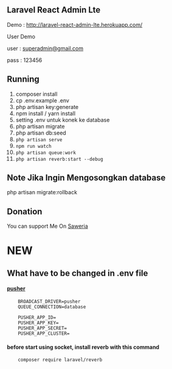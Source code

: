 ## Laravel React Admin Lte

Demo : http://laravel-react-admin-lte.herokuapp.com/

User Demo

user : superadmin@gmail.com

pass : 123456

## Running

1. composer install
2. cp .env.example .env
3. php artisan key:generate
4. npm install / yarn install
5. setting .env untuk konek ke database
6. php artisan migrate
7. php artisan db:seed
8. `php artisan serve`
9. `npm run watch`
10. `php artisan queue:work`
11. `php artisan reverb:start --debug`

## Note Jika Ingin Mengosongkan database

php artisan migrate:rollback

## Donation

You can support Me On [Saweria](https://saweria.co/samsularifin05)

# NEW

## What have to be changed in .env file

#### [pusher](https://pusher.com/)

```
    BROADCAST_DRIVER=pusher
    QUEUE_CONNECTION=database

    PUSHER_APP_ID=
    PUSHER_APP_KEY=
    PUSHER_APP_SECRET=
    PUSHER_APP_CLUSTER=
```

#### before start using socket, install reverb with this command

```
    composer require laravel/reverb
```
